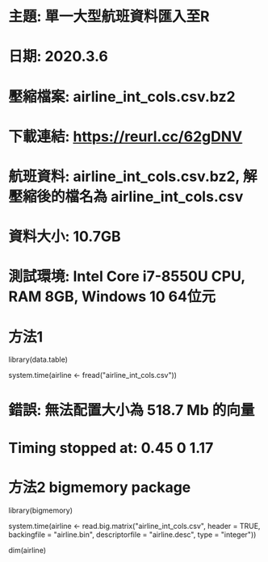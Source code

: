 # 主題: 單一大型航班資料匯入至R

# 日期: 2020.3.6

# 壓縮檔案: airline_int_cols.csv.bz2

# 下載連結: https://reurl.cc/62gDNV

# 航班資料: airline_int_cols.csv.bz2, 解壓縮後的檔名為 airline_int_cols.csv

# 資料大小: 10.7GB

# 測試環境: Intel Core i7-8550U CPU, RAM 8GB, Windows 10 64位元

# 方法1
library(data.table)

system.time(airline <- fread("airline_int_cols.csv"))
# 錯誤: 無法配置大小為 518.7 Mb 的向量
# Timing stopped at: 0.45 0 1.17

# 方法2 bigmemory package
library(bigmemory)

system.time(airline <- read.big.matrix("airline_int_cols.csv", 
                                       header = TRUE,
                                       backingfile = "airline.bin",
                                       descriptorfile = "airline.desc",
                                       type = "integer"))

dim(airline)
